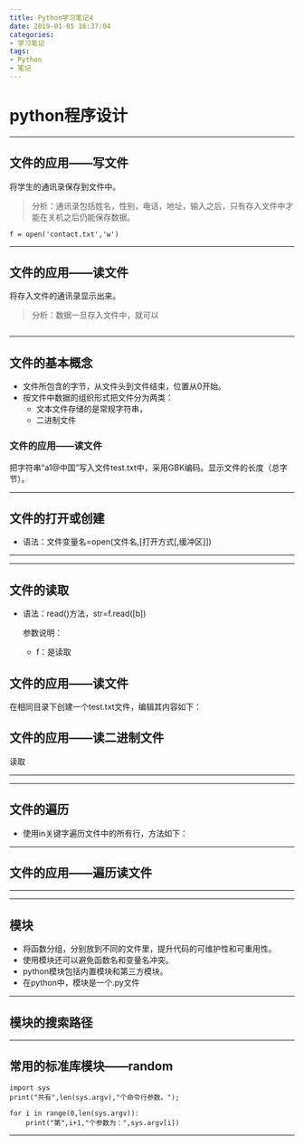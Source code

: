 ```yaml
---
title: Python学习笔记4
date: 2019-01-05 16:37:04
categories:
- 学习笔记
tags:
- Python
- 笔记
---
```


# python程序设计

---

## 文件的应用——写文件

将学生的通讯录保存到文件中。
> 分析：通讯录包括姓名，性别，电话，地址，输入之后，只有存入文件中才能在关机之后仍能保存数据。

```
f = open('contact.txt','w')

```

---

## 文件的应用——读文件

将存入文件的通讯录显示出来。
> 分析：数据一旦存入文件中，就可以

```

```

---

## 文件的基本概念

- 文件所包含的字节，从文件头到文件结束，位置从0开始。
- 按文件中数据的组织形式把文件分为两类：
  - 文本文件存储的是常规字符串，
  - 二进制文件

### 文件的应用——读文件

把字符串“a1@中国”写入文件test.txt中，采用GBK编码。显示文件的长度（总字节）。

---

## 文件的打开或创建

- 语法：文件变量名=open(文件名,[打开方式[,缓冲区]])

---
---

## 文件的读取

- 语法：read()方法，str=f.read([b])

  参数说明：
  - f：是读取

## 文件的应用——读文件

在相同目录下创建一个test.txt文件，编辑其内容如下：

## 文件的应用——读二进制文件

读取

---
---

## 文件的遍历

- 使用in关键字遍历文件中的所有行，方法如下：

---

## 文件的应用——遍历读文件

---
---

## 模块

- 将函数分组，分别放到不同的文件里，提升代码的可维护性和可重用性。
- 使用模块还可以避免函数名和变量名冲突。
- python模块包括内置模块和第三方模块。
- 在python中，模块是一个.py文件

---

## 模块的搜索路径

---

## 常用的标准库模块——random

```
import sys
print("共有",len(sys.argv),"个命令行参数。");

for i in range(0,len(sys.argv)):
    print("第",i+1,"个参数为：",sys.argv[i])
```

---